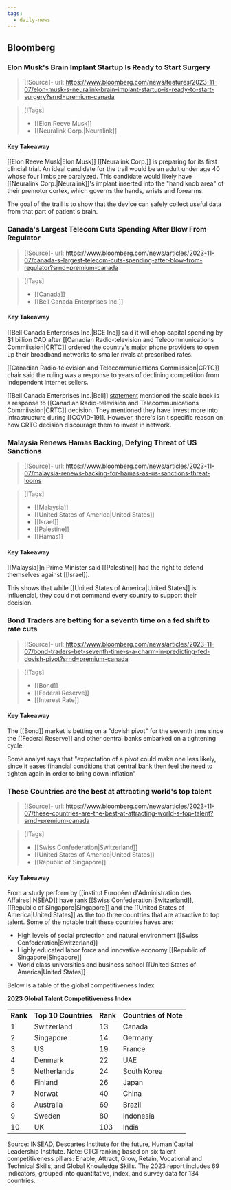 ```yaml
---
tags:
  - daily-news
---
```

## Bloomberg
### Elon Musk's Brain Implant Startup Is Ready to Start Surgery

>[!Source]-
>url: https://www.bloomberg.com/news/features/2023-11-07/elon-musk-s-neuralink-brain-implant-startup-is-ready-to-start-surgery?srnd=premium-canada

>[!Tags]
>- [[Elon Reeve Musk]]
>- [[Neuralink Corp.|Neuralink]]

#### Key Takeaway
[[Elon Reeve Musk|Elon Musk]] [[Neuralink Corp.]] is preparing for its first clincial trial. An ideal candidate for the trail would be an adult under age 40 whose four limbs are paralyzed. This candidate would likely have [[Neuralink Corp.|Neuralink]]'s implant inserted into the "hand knob area" of their premotor cortex, which governs the hands, wrists and forearms.

The goal of the trail is to show that the device can safely collect useful data from that part of patient's brain. 



### Canada's Largest Telecom Cuts Spending After Blow From Regulator

>[!Source]-
>url: https://www.bloomberg.com/news/articles/2023-11-07/canada-s-largest-telecom-cuts-spending-after-blow-from-regulator?srnd=premium-canada

>[!Tags]
>- [[Canada]]
>- [[Bell Canada Enterprises Inc.]]

#### Key Takeaway
[[Bell Canada Enterprises Inc.|BCE Inc]] said it will chop capital spending by $1 billion CAD after [[Canadian Radio-television and Telecommunications Commiission|CRTC]] ordered the country's major phone providers to open up their broadband networks to smaller rivals at prescribed rates.

[[Canadian Radio-television and Telecommunications Commiission|CRTC]] chair said the ruling was a response to years of declining competition from independent internet sellers.

[[Bell Canada Enterprises Inc.|Bell]] [statement](https://www.bce.ca/news-and-media/releases/show/Bell-to-cut-capital-expenditures-and-reduce-high-speed-fibre-Internet-expansion-due-to-CRTC-decision-that-discourages-network-investment?page=1&month=&year=&perpage=25) mentioned the scale back is a response to [[Canadian Radio-television and Telecommunications Commiission|CRTC]] decision. They mentioned they have invest more into infrastructure during [[COVID-19]]. However, there's isn't specific reason on how CRTC decision discourage them to invest in network.


### Malaysia Renews Hamas Backing, Defying Threat of US Sanctions

>[!Source]-
>url: https://www.bloomberg.com/news/articles/2023-11-07/malaysia-renews-backing-for-hamas-as-us-sanctions-threat-looms

>[!Tags]
>- [[Malaysia]]
>- [[United States of America|United States]]
>- [[Israel]]
>- [[Palestine]]
>- [[Hamas]]

#### Key Takeaway
[[Malaysia]]n Prime Minister said [[Palestine]] had the right to defend themselves against [[Israel]]. 

This shows that while [[United States of America|United States]] is influencial, they could not command every country to support their decision.


### Bond Traders are betting for a seventh time on a fed shift to rate cuts

>[!Source]-
>url: https://www.bloomberg.com/news/articles/2023-11-07/bond-traders-bet-seventh-time-s-a-charm-in-predicting-fed-dovish-pivot?srnd=premium-canada

>[!Tags]
>- [[Bond]]
>- [[Federal Reserve]]
>- [[Interest Rate]]

#### Key Takeaway
The [[Bond]] market is betting on a "dovish pivot" for the seventh time since the [[Federal Reserve]] and other central banks embarked on a tightening cycle.

Some analyst says that "expectation of a pivot could make one less likely, since it eases financial conditions that central bank then feel the need to tighten again in order to bring down inflation"



### These Countries are the best at attracting world's top talent

>[!Source]-
>url: https://www.bloomberg.com/news/articles/2023-11-07/these-countries-are-the-best-at-attracting-world-s-top-talent?srnd=premium-canada

>[!Tags]
>- [[Swiss Confederation|Switzerland]]
>- [[United States of America|United States]]
>- [[Republic of Singapore]]

#### Key Takeaway
From a study perform by [[institut Européen d'Administration des Affaires|INSEAD]] have rank [[Swiss Confederation|Switzerland]], [[Republic of Singapore|Singapore]] and the [[United States of America|United States]] as the top three countries that are attractive to top talent. Some of the notable trait these countries haves are:
- High levels of social protection and natural environment [[Swiss Confederation|Switzerland]]
- Highly educated labor force and innovative economy [[Republic of Singapore|Singapore]]
- World class universities and business school [[United States of America|United States]]

Below is a table of the global competitiveness Index

**2023 Global Talent Competitiveness Index**
<table>
<tr>
<th>Rank</th>
<th>Top 10 Countries</th>
<th>Rank</th>
<th>Countries of Note</th>
</tr>
<tr>
<td>1</td>
<td>Switzerland</td>
<td>13</td>
<td>Canada</td>
</tr>
<tr>
<td>2</td>
<td>Singapore</td>
<td>14</td>
<td>Germany</td>
</tr>
<tr>
<td>3</td>
<td>US</td>
<td>19</td>
<td>France</td>
</tr>
<tr>
<td>4</td>
<td>Denmark</td>
<td>22</td>
<td>UAE</td>
</tr>
<tr>
<td>5</td>
<td>Netherlands</td>
<td>24</td>
<td>South Korea</td>
</tr>
<tr>
<td>6</td>
<td>Finland</td>
<td>26</td>
<td>Japan</td>
</tr>
<tr>
<td>7</td>
<td>Norwat</td>
<td>40</td>
<td>China</td>
</tr>
<tr>
<td>8</td>
<td>Australia</td>
<td>69</td>
<td>Brazil</td>
</tr>
<tr>
<td>9</td>
<td>Sweden</td>
<td>80</td>
<td>Indonesia</td>
</tr>
<tr>
<td>10</td>
<td>UK</td>
<td>103</td>
<td>India</td>
</tr>
</table>
Source: INSEAD, Descartes Institute for the future, Human Capital Leadership Institute.
Note: GTCI ranking based on six talent competitiveness pillars: Enable, Attract, Grow, Retain, Vocational and Technical Skills, and Global Knowledge Skills. The 2023 report includes 69 indicators, grouped into quantitative, index, and survey data for 134 countries.